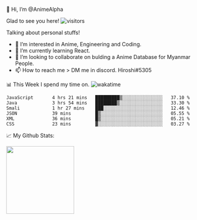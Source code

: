 👋 Hi, I’m @AnimeAlpha

Glad to see you here!  ![visitors](https://visitor-badge.glitch.me/badge?page_id=92675084)

Talking about personal stuffs!
- 👀 I’m interested in Anime, Engineering and Coding.
- 🌱 I’m currently learning React.
- 💞️ I’m looking to collaborate on bulding a Anime Database for Myanmar People.
- 📫 How to reach me > DM me in discord. Hiroshi#5305


📊 This Week I spend my time on. ![wakatime](https://wakatime.com/badge/user/47fa5905-5b5a-4ae7-9f80-05725739cf10.svg)

<!--START_SECTION:waka-->

```text
JavaScript       4 hrs 21 mins   █████████▒░░░░░░░░░░░░░░░   37.10 %
Java             3 hrs 54 mins   ████████▒░░░░░░░░░░░░░░░░   33.30 %
Smali            1 hr 27 mins    ███░░░░░░░░░░░░░░░░░░░░░░   12.46 %
JSON             39 mins         █▒░░░░░░░░░░░░░░░░░░░░░░░   05.55 %
XML              36 mins         █▒░░░░░░░░░░░░░░░░░░░░░░░   05.21 %
CSS              23 mins         ▓░░░░░░░░░░░░░░░░░░░░░░░░   03.27 %
```

<!--END_SECTION:waka-->


📈 My Github Stats:

<img height="180em" src="https://github-readme-stats.vercel.app/api?username=AnimeAlpha&show_icons=true&hide_border=true&&count_private=true&include_all_commits=true" />

<!---
AnimeAlpha/AnimeAlpha is a ✨ special ✨ repository because its `README.md` (this file) appears on your GitHub profile.
You can click the Preview link to take a look at your changes.
--->
